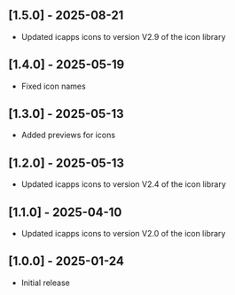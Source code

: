 ## [1.5.0] - 2025-08-21

* Updated icapps icons to version V2.9 of the icon library

## [1.4.0] - 2025-05-19

* Fixed icon names

## [1.3.0] - 2025-05-13

* Added previews for icons

## [1.2.0] - 2025-05-13

* Updated icapps icons to version V2.4 of the icon library

## [1.1.0] - 2025-04-10

* Updated icapps icons to version V2.0 of the icon library

## [1.0.0] - 2025-01-24

* Initial release

